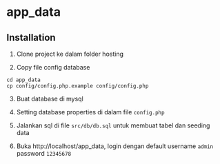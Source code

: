 # app_data

## Installation

1. Clone project ke dalam folder hosting

2. Copy file config database
```
cd app_data
cp config/config.php.example config/config.php
```

3. Buat database di mysql

4. Setting database properties di dalam file ```config.php```

5. Jalankan sql di file ```src/db/db.sql``` untuk membuat tabel dan seeding data

6. Buka http://localhost/app_data, login dengan default username ```admin``` password ```12345678```
